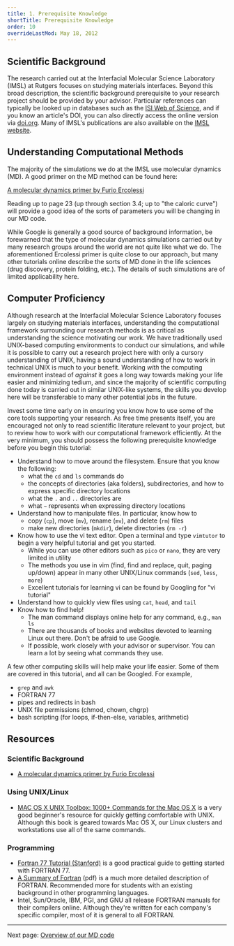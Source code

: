 ```yaml
---
title: 1. Prerequisite Knowledge
shortTitle: Prerequisite Knowledge
order: 10
overrideLastMod: May 18, 2012
---
```


## Scientific Background

The research carried out at the Interfacial Molecular Science Laboratory (IMSL)
at Rutgers focuses on studying materials interfaces.  Beyond this broad
description, the scientific background prerequisite to your research project
should be provided by your advisor.  Particular references can typically be
looked up in databases such as the [ISI Web of Science](https://www.isiknowledge.com/), and if you know an
article's DOI, you can also directly access the online version via [doi.org](https://dx.doi.org/).
Many of IMSL's publications are also available on the [IMSL website](http://glass.rutgers.edu/resume.html).

## Understanding Computational Methods

The majority of the simulations we do at the IMSL use molecular dynamics (MD).
A good primer on the MD method can be found here:

[A molecular dynamics primer by Furio Ercolessi](ercolessi-1997.pdf)

Reading up to page 23 (up through section 3.4; up to "the caloric curve") will
provide a good idea of the sorts of parameters you will be changing in our MD
code.  

While Google is generally a good source of background information, be forewarned
that the type of molecular dynamics simulations carried out by many research
groups around the world are not quite like what we do.  The aforementioned
Ercolessi primer is quite close to our approach, but many other tutorials
online describe the sorts of MD done in the life sciences (drug discovery,
protein folding, etc.).  The details of such simulations are of limited
applicability here.

## Computer Proficiency

Although research at the Interfacial Molecular Science Laboratory focuses
largely on studying materials interfaces, understanding the computational
framework surrounding our research methods is as critical as understanding the
science motivating our work.  We have traditionally used UNIX-based computing
environments to conduct our simulations, and while it is possible to carry out
a research project here with only a cursory understanding of UNIX, having a
sound understanding of how to work in technical UNIX is much to your benefit.
Working _with_ the computing environment instead of _against_ it goes a long way
towards making your life easier and minimizing tedium, and since the majority
of scientific computing done today is carried out in similar UNIX-like systems,
the skills you develop here will be transferable to many other potential jobs
in the future.

Invest some time early on in ensuring you know how to use some of the core tools
supporting your research.  As free time presents itself, you are encouraged not
only to read scientific literature relevant to your project, but to review how
to work with our computational framework efficiently.  At the very minimum,
you should possess the following prerequisite knowledge before you begin this
tutorial:

- Understand how to move around the filesystem.  Ensure that you know the following:
    - what the `cd` and `ls` commands do
    - the concepts of directories (aka folders), subdirectories, and how to express specific directory locations
    - what the `.` and `..` directories are
    - what `~` represents when expressing directory locations
- Understand how to manipulate files.  In particular, know how to
    - copy (`cp`), move (`mv`), rename (`mv`), and delete (`rm`) files
    - make new directories (`mkdir`), delete directories (`rm -r`)
- Know how to use the vi text editor.  Open a terminal and type `vimtutor` to
  begin a very helpful tutorial and get you started.
    - While you can use other editors such as `pico` or `nano`, they are very
      limited in utility
    - The methods you use in vim (find, find and replace, quit, paging up/down)
      appear in many other UNIX/Linux commands (`sed`, `less`, `more`)
    - Excellent tutorials for learning vi can be found by Googling for "vi
      tutorial"
- Understand how to quickly view files using `cat`, `head`, and `tail`
- Know how to find help!
    - The man command displays online help for any command, e.g., `man ls`
    - There are thousands of books and websites devoted to learning Linux out
      there.  Don't be afraid to use Google.
    - If possible, work closely with your advisor or supervisor.  You can learn
      a lot by seeing what commands they use.

A few other computing skills will help make your life easier.  Some of them are covered in this tutorial, and all can be Googled.  For example,

- `grep` and `awk`
- FORTRAN 77
- pipes and redirects in bash
- UNIX file permissions (chmod, chown, chgrp)
- bash scripting (for loops, if-then-else, variables, arithmetic)

## Resources

### Scientific Background

- [A molecular dynamics primer by Furio Ercolessi](ercolessi-1997.pdf)

### Using UNIX/Linux

- [MAC OS X UNIX Toolbox: 1000+ Commands for the Mac OS X](https://www.oreilly.com/library/view/mac-os-x/9780470478363/)
  is a very good beginner's resource for quickly getting comfortable with UNIX.
  Although this book is geared towards Mac OS X, our Linux clusters and
  workstations use all of the same commands.

### Programming

- [Fortran 77 Tutorial (Stanford)](http://www.stanford.edu/class/me200c/tutorial_77/)
  is a good practical guide to getting started with FORTRAN 77.
- [A Summary of Fortran](http://www.math.utah.edu/~beebe/software/fortran-documentation/ftnsum.pdf)
  (pdf) is a much more detailed description of FORTRAN.  Recommended more for
  students with an existing background in other programming languages.
- Intel, Sun/Oracle, IBM, PGI, and GNU all release FORTRAN manuals for their
  compilers online.  Although they're written for each company's specific
  compiler, most of it is general to all FORTRAN.

---

Next page: [Overview of our MD code](2-our-code.html)
